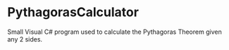 # PythagorasCalculator
Small Visual C# program used to calculate the Pythagoras Theorem given any 2 sides. 
